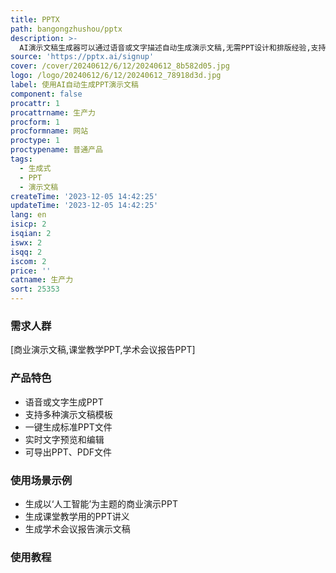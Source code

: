 ```yaml
---
title: PPTX
path: bangongzhushou/pptx
description: >-
  AI演示文稿生成器可以通过语音或文字描述自动生成演示文稿,无需PPT设计和排版经验,支持多种演示文稿模板和主题,输出标准PPT文件,可直接用于商业演示、课堂教学、学术会议等场景。
source: 'https://pptx.ai/signup'
cover: /cover/20240612/6/12/20240612_8b582d05.jpg
logo: /logo/20240612/6/12/20240612_78918d3d.jpg
label: 使用AI自动生成PPT演示文稿
component: false
procattr: 1
procattrname: 生产力
procform: 1
procformname: 网站
proctype: 1
proctypename: 普通产品
tags:
  - 生成式
  - PPT
  - 演示文稿
createTime: '2023-12-05 14:42:25'
updateTime: '2023-12-05 14:42:25'
lang: en
isicp: 2
isqian: 2
iswx: 2
isqq: 2
iscom: 2
price: ''
catname: 生产力
sort: 25353
---
```




### 需求人群
[商业演示文稿,课堂教学PPT,学术会议报告PPT]

### 产品特色
- 语音或文字生成PPT
- 支持多种演示文稿模板
- 一键生成标准PPT文件
- 实时文字预览和编辑
- 可导出PPT、PDF文件

### 使用场景示例
- 生成以‘人工智能’为主题的商业演示PPT
- 生成课堂教学用的PPT讲义
- 生成学术会议报告演示文稿

### 使用教程


  
